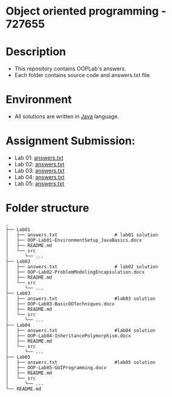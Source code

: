 # Object oriented programming - 727655
# Description
* This repository contains OOPLab's answers.
* Each folder contains source code and answers.txt file.
# Environment
* All solutions are written in [Java](https://en.wikipedia.org/wiki/Java_(programming_language)) language.
# Assignment Submission:
* Lab 01: [answers.txt](./Lab01/answers.txt)
* Lab 02: [answers.txt](./Lab02/answers.txt)
* Lab 03: [answers.txt](./Lab03/answers.txt)
* Lab 04: [answers.txt](./Lab04/answers.txt)
* Lab 05: [answers.txt](./Lab05/answers.txt)
# Folder structure
```
.
├── Lab01
│   ├── answers.txt						# lab01 solution
│   ├── OOP-Lab01-EnvironmentSetup_JavaBasics.docx
│   ├── README.md
│   └── src
│      └── ... 
├── Lab02
│   ├── answers.txt						# lab02 solution
│   ├── OOP-Lab02-ProblemModelingEncapsulation.docx
│   ├── README.md
│   └── src
│      └── ... 
├── Lab03
│   ├── answers.txt						#lab03 solution
│   ├── OOP-Lab03-BasicOOTechniques.docx
│   ├── README.md
│   └── src
│      └── ... 
├── Lab04	
│   ├── answers.txt						#lab04 solution
│   ├── OOP-Lab04-InheritancePolymorphism.docx
│   ├── README.md
│   └── src
│      └── ... 
├── Lab05
│   ├── answers.txt						#lab05 solution
│   ├── OOP-Lab05-GUIProgramming.docx
│   ├── README.md
│   └── src
│      └── ... 
└── README.md
```
